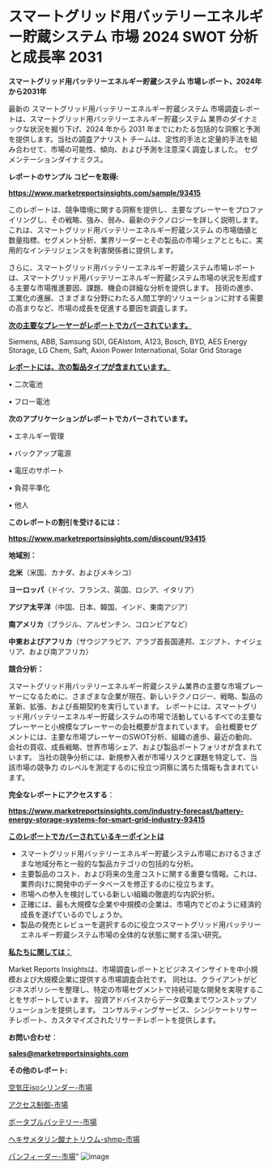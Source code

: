 # スマートグリッド用バッテリーエネルギー貯蔵システム 市場 2024 SWOT 分析と成長率 2031

<strong>スマートグリッド用バッテリーエネルギー貯蔵システム 市場レポート、2024年から2031年</strong>

最新の スマートグリッド用バッテリーエネルギー貯蔵システム 市場調査レポートは、スマートグリッド用バッテリーエネルギー貯蔵システム 業界のダイナミックな状況を掘り下げ、2024 年から 2031 年までにわたる包括的な洞察と予測を提供します。当社の調査アナリスト チームは、定性的手法と定量的手法を組み合わせて、市場の可能性、傾向、および予測を注意深く調査しました。 セグメンテーションダイナミクス。



<strong>レポートのサンプル コピーを取得:</strong> <a href=https://www.marketreportsinsights.com/sample/93415>

<strong><u>https://www.marketreportsinsights.com/sample/93415</u></strong></a>

このレポートは、競争環境に関する洞察を提供し、主要なプレーヤーをプロファイリングし、その戦略、強み、弱み、最新のテクノロジーを詳しく説明します。 これは、スマートグリッド用バッテリーエネルギー貯蔵システム の市場価値と数量指標、セグメント分析、業界リーダーとその製品の市場シェアとともに、実用的なインテリジェンスを利害関係者に提供します。

さらに、スマートグリッド用バッテリーエネルギー貯蔵システム市場レポートは、スマートグリッド用バッテリーエネルギー貯蔵システム市場の状況を形成する主要な市場推進要因、課題、機会の詳細な分析を提供します。 技術の進歩、工業化の進展、さまざまな分野にわたる人間工学的ソリューションに対する需要の高まりなど、市場の成長を促進する要因を調査します。



<strong><u>次の主要なプレーヤーがレポートでカバーされています。</u></strong>

Siemens, ABB, Samsung SDI, GEAlstom, A123, Bosch, BYD, AES Energy Storage, LG Chem, Saft, Axion Power International, Solar Grid Storage



<strong><u><b>レポートには、次の製品タイプが含まれています。</b></u></strong>

• 二次電池

• フロー電池



<strong><b>次のアプリケーションがレポートでカバーされています。</b></strong>

• エネルギー管理

• バックアップ電源

• 電圧のサポート

• 負荷平準化

• 他人



<strong><b>このレポートの割引を受けるには：</b></strong><a href=https://www.marketreportsinsights.com/discount/93415>

<strong><u>https://www.marketreportsinsights.com/discount/93415</u></strong></a>



<strong>地域別：</strong>



<strong>北米</strong>（米国、カナダ、およびメキシコ）



<strong>ヨーロッパ</strong>（ドイツ、フランス、英国、ロシア、イタリア）



<strong>アジア太平洋</strong>（中国、日本、韓国、インド、東南アジア）



<strong>南アメリカ</strong>（ブラジル、アルゼンチン、コロンビアなど）



<strong>中東およびアフリカ</strong>（サウジアラビア、アラブ首長国連邦、エジプト、ナイジェリア、および南アフリカ）



<strong>競合分析：</strong>

スマートグリッド用バッテリーエネルギー貯蔵システム業界の主要な市場プレーヤーになるために、さまざまな企業が現在、新しいテクノロジー、戦略、製品の革新、拡張、および長期契約を実行しています。 レポートには、スマートグリッド用バッテリーエネルギー貯蔵システムの市場で活動しているすべての主要なプレーヤーと小規模なプレーヤーの会社概要が含まれています。 会社概要セグメントには、主要な市場プレーヤーのSWOT分析、組織の進歩、最近の動向、会社の買収、成長戦略、世界市場シェア、および製品ポートフォリオが含まれています。 当社の競争分析には、新規参入者が市場リスクと課題を特定して、当該市場の競争力 のレベルを測定するのに役立つ洞察に満ちた情報も含まれています。



<strong>完全なレポートにアクセスする</strong>：

<a href=https://www.marketreportsinsights.com/industry-forecast/battery-energy-storage-systems-for-smart-grid-industry-93415>

<strong><u>https://www.marketreportsinsights.com/industry-forecast/battery-energy-storage-systems-for-smart-grid-industry-93415</u></strong></a>



<strong><u><b>このレポートでカバーされているキーポイントは</b></u></strong>
<ul>
  <li>スマートグリッド用バッテリーエネルギー貯蔵システム市場におけるさまざまな地域分布と一般的な製品カテゴリの包括的な分析。</li>
  <li>主要製品のコスト、および将来の生産コストに関する重要な情報。これは、業界向けに開発中のデータベースを修正するのに役立ちます。</li>
  <li>市場への参入を検討している新しい組織の徹底的な内訳分析。</li>
  <li>正確には、最も大規模な企業や中規模の企業は、市場内でどのように経済的成長を遂げているのでしょうか。</li>
  <li>製品の発売とレビューを選択するのに役立つスマートグリッド用バッテリーエネルギー貯蔵システム市場の全体的な状態に関する深い研究。</li>
</ul>


<strong><u><b>私たちに関しては：</b></u></strong>

Market Reports Insightsは、市場調査レポートとビジネスインサイトを中小規模および大規模企業に提供する市場調査会社です。 同社は、クライアントがビジネスポリシーを整理し、特定の市場セグメントで持続可能な開発を実現することをサポートしています。 投資アドバイスからデータ収集までワンストップソリューションを提供します。 コンサルティングサービス、シンジケートリサーチレポート、カスタマイズされたリサーチレポートを提供します。



<strong><b>お問い合わせ</b></strong>：

<a href=mailto:sales@marketreportsinsights.com>

<strong><u>sales@marketreportsinsights.com</u></strong></a>



<strong>その他のレポート:</strong>

<a href=https://www.linkedin.com/pulse/空気圧isoシリンダー-市場-2023-swot-分析と成長率-2030-hjcpf/>空気圧isoシリンダー-市場</a>

<a href=https://www.linkedin.com/pulse/アクセス制御-市場-2023-最新の-cagr-および成長分析-2030-oncpf/>アクセス制御-市場</a>

<a href=https://www.linkedin.com/pulse/ポータブルバッテリー-市場-2023-swot-分析と成長率-2030-vqljf/>ポータブルバッテリー-市場</a>

<a href=https://www.linkedin.com/pulse/ヘキサメタリン酸ナトリウム-shmp-市場-2023-収益と成長ドライバー-2030-pr-news-hub-hd7xc/>ヘキサメタリン酸ナトリウム-shmp-市場</a>

<a href=https://www.linkedin.com/pulse/パンフィーダー-市場-2030-年までの需要に焦点を当てた-2023-hlgpf/>パンフィーダー-市場</a>"
![image](https://github.com/gayatriri2/Market-Trends/assets/166717496/862cb4b0-d056-4506-9fa6-67621cef7af4)
